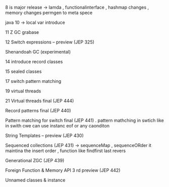 8 is major release 
 -> lamda , functionalinterface ,   hashmap changes ,   memory changes permgen to meta spece 

java 10 -> 
local var introduce 

11
Z GC grabase

12
Switch expressions – preview (JEP 325)

Shenandoah GC (experimental)

14 introduce
record classes 

15
sealed classes 

17 
switch pattern matching 

19 
virtual threads 

21 
Virtual threads final (JEP 444)

Record patterns final (JEP 440)

Pattern matching for switch final (JEP 441)  .      pattern mathching in swtich like in swith cwe can use instanc eof or any caonditon 

String Templates – preview (JEP 430)

Sequenced collections (JEP 431)  -> sequenceMap , sequenceORder it maintina the insert order , function like findfirst last revers

Generational ZGC (JEP 439)

Foreign Function & Memory API 3 rd preview (JEP 442)

Unnamed classes & instance